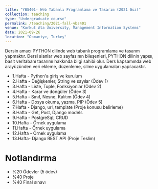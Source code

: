 ```yaml
---
title: "YBS401- Web Tabanlı Programlama ve Tasarım (2021 Güz)"
collection: teaching
type: "Undergraduate course"
permalink: /teaching/2021-fall-ybs401
venue: "Korkut Ata University, Management Information Systems"
date: 2021-09-26
location: "Osmaniye, Turkey"
---
```


Dersin amacı PYTHON dilinde web tabanlı programlama ve tasarım yapmaktır. Dersi alanlar web sayfasının bileşenleri, PYTHON dilinin yapısı, basit veritabanı tasarımı hakkında bilgi sahibi olur. Ders kapsamında web arayüzünden veri ekleme, düzenleme, silme uygulamaları yapılacaktır.

* 1.Hafta - Python'a giriş ve kurulum
* 2.Hafta - Değişkenler, String ve sayılar (Ödev 1)
* 3.Hafta - Liste, Tuple, Fonksiyonlar (Ödev 2)
* 4.Hafta - Karar ve döngüler (Ödev 3)
* 5.Hafta - Sınıf, Nesne, Kalıtım (Ödev 4)
* 6.Hafta - Dosya okuma, yazma, PIP (Ödev 5)
* 7.Hafta - Django, url, template (Proje konusu belirleme)
* 8.Hafta - Get, Post, Django models
* 9.Hafta - PostgreSql, CRUD
* 10.Hafta - Örnek uygulama
* 11.Hafta - Örnek uygulama
* 12.Hafta - Örnek uygulama
* 13.Hafta- Django REST API (Proje Teslim)

Notlandırma
======
* %20 Ödevler (5 ödev)
* %40 Proje
* %40 Final sınavı 
